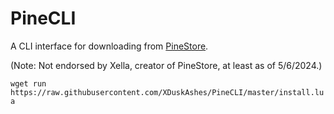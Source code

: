 # PineCLI
A CLI interface for downloading from [PineStore](https://pinestore.cc/").

(Note: Not endorsed by Xella, creator of PineStore, at least as of 5/6/2024.)

``wget run https://raw.githubusercontent.com/XDuskAshes/PineCLI/master/install.lua``
